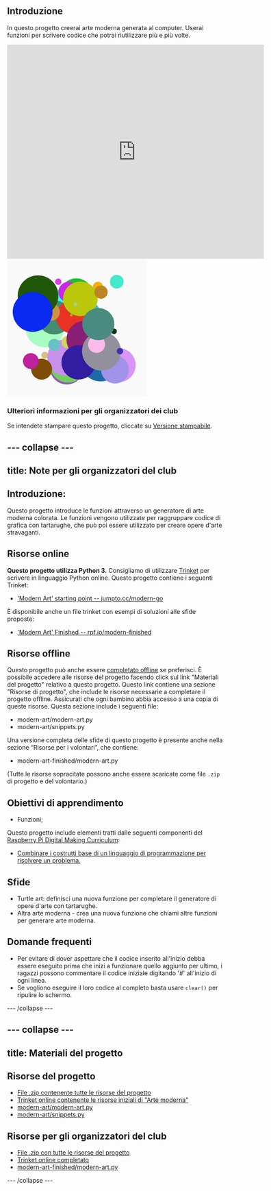 ## Introduzione

In questo progetto creerai arte moderna generata al computer. Userai funzioni per scrivere codice che potrai riutilizzare più e più volte.

<div class="trinket">
  <iframe src="https://trinket.io/embed/python/47bbc2fc2b?outputOnly=true&start=result" width="600" height="500" frameborder="0" marginwidth="0" marginheight="0" allowfullscreen>
  </iframe>
  <img src="images/modern-finished.png">
</div>

### Ulteriori informazioni per gli organizzatori dei club

Se intendete stampare questo progetto, cliccate su [Versione stampabile](https://projects.raspberrypi.org/en/projects/modern-art/print).

## \--- collapse \---

## title: Note per gli organizzatori del club

## Introduzione:

Questo progetto introduce le funzioni attraverso un generatore di arte moderna colorata. Le funzioni vengono utilizzate per raggruppare codice di grafica con tartarughe, che può poi essere utilizzato per creare opere d'arte stravaganti.

## Risorse online

**Questo progetto utilizza Python 3.** Consigliamo di utilizzare [Trinket](https://trinket.io/) per scrivere in linguaggio Python online. Questo progetto contiene i seguenti Trinket:

* ['Modern Art' starting point -- jumpto.cc/modern-go](http://jumpto.cc/modern-go)

È disponibile anche un file trinket con esempi di soluzioni alle sfide proposte:

* ['Modern Art' Finished -- rpf.io/modern-finished](https://rpf.io/modern-finished)

## Risorse offline

Questo progetto può anche essere [completato offline](https://www.codeclubprojects.org/en-GB/resources/python-working-offline/) se preferisci. È possibile accedere alle risorse del progetto facendo click sul link "Materiali del progetto" relativo a questo progetto. Questo link contiene una sezione "Risorse di progetto", che include le risorse necessarie a completare il progetto offline. Assicurati che ogni bambino abbia accesso a una copia di queste risorse. Questa sezione include i seguenti file:

* modern-art/modern-art.py
* modern-art/snippets.py

Una versione completa delle sfide di questo progetto è presente anche nella sezione “Risorse per i volontari”, che contiene:

* modern-art-finished/modern-art.py

(Tutte le risorse sopracitate possono anche essere scaricate come file `.zip ` di progetto e del volontario.)

## Obiettivi di apprendimento

* Funzioni;

Questo progetto include elementi tratti dalle seguenti componenti del [Raspberry Pi Digital Making Curriculum](http://rpf.io/curriculum):

* [Combinare i costrutti base di un linguaggio di programmazione per risolvere un problema.](https://www.raspberrypi.org/curriculum/programming/builder)

## Sfide

* Turtle art: definisci una nuova funzione per completare il generatore di opere d'arte con tartarughe.
* Altra arte moderna - crea una nuova funzione che chiami altre funzioni per generare arte moderna.

## Domande frequenti

* Per evitare di dover aspettare che il codice inserito all'inizio debba essere eseguito prima che inizi a funzionare quello aggiunto per ultimo, i ragazzi possono commentare il codice iniziale digitando '#' all'inizio di ogni linea.
* Se vogliono eseguire il loro codice al completo basta usare `clear()` per ripulire lo schermo. 

\--- /collapse \---

## \--- collapse \---

## title: Materiali del progetto

## Risorse del progetto

* [File .zip contenente tutte le risorse del progetto](resources/modern-art-project-resources.zip)
* [Trinket online contenente le risorse iniziali di "Arte moderna"](http://jumpto.cc/modern-go)
* [modern-art/modern-art.py](resources/modern-art-modern-art.py)
* [modern-art/snippets.py](resources/modern-art-snippets.py)

## Risorse per gli organizzatori del club

* [File .zip con tutte le risorse del progetto](resources/modern-art-volunteer-resources.zip)
* [Trinket online completato](https://trinket.io/python/47bbc2fc2b)
* [modern-art-finished/modern-art.py](resources/modern-art-finished-modern-art.py)

\--- /collapse \---